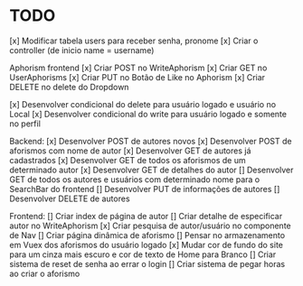 # TODO

[x] Modificar tabela users para receber senha, pronome
[x] Criar o controller (de inicio name = username)

Aphorism frontend
[x] Criar POST no WriteAphorism
[x] Criar GET no UserAphorisms
[x] Criar PUT no Botão de Like no Aphorism
[x] Criar DELETE no delete do Dropdown

[x] Desenvolver condicional do delete para usuário logado e usuário no Local
[x] Desenvolver condicional do write para usuário logado e somente no perfil

Backend:
[x] Desenvolver POST de autores novos
[x] Desenvolver POST de aforismos com nome de autor
[x] Desenvolver GET de autores já cadastrados
[x] Desenvolver GET de todos os aforismos de um determinado autor
[x] Desenvolver GET de detalhes do autor
[] Desenvolver GET de todos os autores e usuários com determinado nome para o SearchBar do frontend
[] Desenvolver PUT de informações de autores
[] Desenvolver DELETE de autores

Frontend:
[] Criar index de página de autor
[] Criar detalhe de especificar autor no WriteAphorism
[x] Criar pesquisa de autor/usuário no componente de Nav
[] Criar página dinâmica de aforismo
[] Pensar no armazenamento em Vuex dos aforismos do usuário logado
[x] Mudar cor de fundo do site para um cinza mais escuro e cor de texto de Home para Branco
[] Criar sistema de reset de senha ao errar o login
[] Criar sistema de pegar horas ao criar o aforismo
